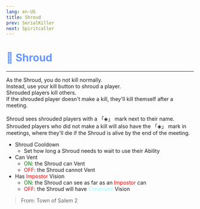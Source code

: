 ```yaml
---
lang: en-US
title: Shroud
prev: SerialKiller
next: Spiritcaller
---
```


# <font color="#6697ff">👻 <b>Shroud</b></font> <Badge text="Killing" type="tip" vertical="middle"/>
---

As the Shroud, you do not kill normally.<br>
Instead, use your kill button to shroud a player.<br>
Shrouded players kill others.<br>
If the shrouded player doesn't make a kill, they'll kill themself after a meeting.<br><br>
Shroud sees shrouded players with a 「◈」 mark next to their name.<br>
Shrouded players who did not make a kill will also have the 「◈」 mark in meetings, where they'll die if the Shroud is alive by the end of the meeting.
* Shroud Cooldown
  * Set how long a Shroud needs to wait to use their Ability
* Can Vent
  * <font color=green>ON</font>: the Shroud can Vent
  * <font color=red>OFF</font>: the Shroud cannot Vent
* Has <font color=red>Impostor</font> Vision
  * <font color=green>ON</font>: the Shroud can see as far as an <font color=red>Impostor</font> can
  * <font color=red>OFF</font>: the Shroud will have <font color=#8cffff>Crewmate</font> Vision

> From: Town of Salem 2